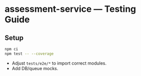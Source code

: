 # assessment-service — Testing Guide

## Setup
```bash
npm ci
npm test -- --coverage
```
- Adjust `tests/e2e/*` to import correct modules.
- Add DB/queue mocks.
